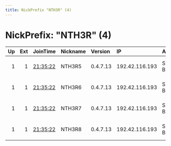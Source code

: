 ```yaml
---
title: NickPrefix "NTH3R" (4)
---
```


# NickPrefix: "NTH3R" (4)

|   Up |   Ext | JoinTime                                                                                              | Nickname   | Version   | IP             | AS        | CC   |   ORp |   Dirp | OS   | Contact                            |   eFamMembers |
|-----:|------:|:------------------------------------------------------------------------------------------------------|:-----------|:----------|:---------------|:----------|:-----|------:|-------:|:-----|:-----------------------------------|--------------:|
|    1 |     1 | [21:35:22](https://nusenu.github.io/OrNetStats/w/relay/C1E8B0E5356039410DE12F6764B7959B206E3844.html) | NTH3R5     | 0.4.7.13  | 192.42.116.193 | SURF B.V. | nl   |  9004 |      0 | BSD  | email:mail nothingtohide.nl url:no |           290 |
|    1 |     1 | [21:35:22](https://nusenu.github.io/OrNetStats/w/relay/A52AE7A1B7AEF27C0BC97F1D566764170F04F21B.html) | NTH3R6     | 0.4.7.13  | 192.42.116.193 | SURF B.V. | nl   |  9005 |      0 | BSD  | email:mail nothingtohide.nl url:no |           290 |
|    1 |     1 | [21:35:22](https://nusenu.github.io/OrNetStats/w/relay/516D87AA2A77A36611D977D52BAF744955A63532.html) | NTH3R7     | 0.4.7.13  | 192.42.116.193 | SURF B.V. | nl   |  9006 |      0 | BSD  | email:mail nothingtohide.nl url:no |           290 |
|    1 |     1 | [21:35:22](https://nusenu.github.io/OrNetStats/w/relay/BE7BC780C43A64686D4A25725EAE436F2CE6D13A.html) | NTH3R8     | 0.4.7.13  | 192.42.116.193 | SURF B.V. | nl   |  9007 |      0 | BSD  | email:mail nothingtohide.nl url:no |           290 |
